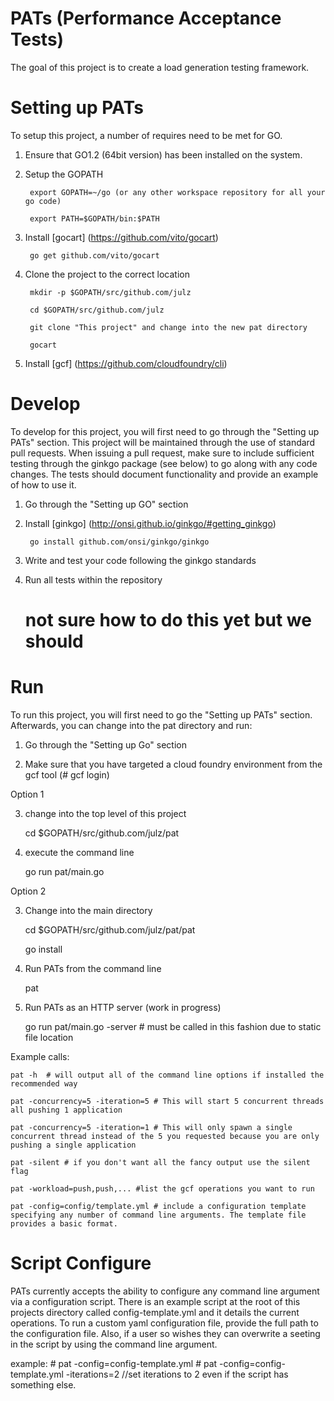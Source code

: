 PATs (Performance Acceptance Tests)
==================================
The goal of this project is to create a load generation testing framework.


Setting up PATs
==================================
To setup this project, a number of requires need to be met for GO.

1) Ensure that GO1.2 (64bit version) has been installed on the system.

2) Setup the GOPATH

        export GOPATH=~/go (or any other workspace repository for all your go code)

        export PATH=$GOPATH/bin:$PATH

3) Install [gocart] (https://github.com/vito/gocart)

        go get github.com/vito/gocart

4) Clone the project to the correct location

        mkdir -p $GOPATH/src/github.com/julz

        cd $GOPATH/src/github.com/julz

        git clone "This project" and change into the new pat directory

        gocart

5) Install [gcf] (https://github.com/cloudfoundry/cli)

Develop
===================================
To develop for this project, you will first need to go through the "Setting up PATs" section. This project will
be maintained through the use of standard pull requests. When issuing a pull request, make sure to include sufficient
testing through the ginkgo package (see below) to go along with any code changes. The tests should document 
functionality and provide an example of how to use it.  

1) Go through the "Setting up GO" section

2) Install [ginkgo] (http://onsi.github.io/ginkgo/#getting_ginkgo)

        go install github.com/onsi/ginkgo/ginkgo

3) Write and test your code following the ginkgo standards

4) Run all tests within the repository

	# not sure how to do this yet but we should

Run
==================================
To run this project, you will first need to go the "Setting up PATs" section. Afterwards, you can
change into the pat directory and run:

1) Go through the "Setting up Go" section

2) Make sure that you have targeted a cloud foundry environment from the gcf tool (# gcf login)

Option 1

3) change into the top level of this project

	cd $GOPATH/src/github.com/julz/pat

4) execute the command line

	go run pat/main.go

Option 2

3) Change into the main directory

	cd $GOPATH/src/github.com/julz/pat/pat

	go install

4) Run PATs from the command line

	pat

5) Run PATs as an HTTP server (work in progress)

	go run pat/main.go -server # must be called in this fashion due to static file location

Example calls:

	pat -h  # will output all of the command line options if installed the recommended way

	pat -concurrency=5 -iteration=5 # This will start 5 concurrent threads all pushing 1 application

	pat -concurrency=5 -iteration=1 # This will only spawn a single concurrent thread instead of the 5 you requested because you are only pushing a single application

	pat -silent # if you don't want all the fancy output use the silent flag
 
	pat -workload=push,push,... #list the gcf operations you want to run

	pat -config=config/template.yml # include a configuration template specifying any number of command line arguments. The template file provides a basic format.


Script Configure
=====================================
PATs currently accepts the ability to configure any command line argument via a configuration script. There is an example script at the root of this projects
directory called config-template.yml and it details the current operations. To run a custom yaml configuration file, provide the full path to the 
configuration file. Also, if a user so wishes they can overwrite a seeting in the script by using the command line argument.

example:
	# pat -config=config-template.yml
	# pat -config=config-template.yml -iterations=2 //set iterations to 2 even if the script has something else.
